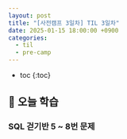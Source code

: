 ```yaml
---
layout: post
title: "[사전캠프 3일차] TIL 3일차"
date: 2025-01-15 18:00:00 +0900
categories: 
  - til
  - pre-camp
---
```


* toc
{:toc}

## 📖 오늘 학습
### SQL 걷기반 5 ~ 8번 문제

